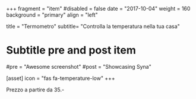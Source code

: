 +++
fragment = "item"
#disabled = false
date = "2017-10-04"
weight = 160
background = "primary"
align = "left"

title = "Termometro"
subtitle= "Controlla la temperatura nella tua casa"

# Subtitle pre and post item
#pre = "Awesome screenshot"
#post = "Showcasing Syna"

[asset]
  icon = "fas fa-temperature-low"
+++

Prezzo a partire da 35.-